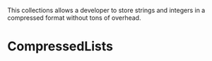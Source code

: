 This collections allows a developer to store strings and integers in a compressed format without tons of overhead.


# CompressedLists
